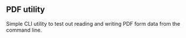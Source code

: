 ## PDF utility

Simple CLI utility to test out reading and writing PDF form data from the command line.
